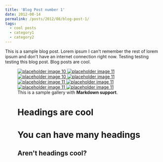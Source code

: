 ```yaml
---
title: 'Blog Post number 1'
date: 2012-08-14
permalink: /posts/2012/08/blog-post-1/
tags:
  - cool posts
  - category1
  - category2
---
```


This is a sample blog post. Lorem ipsum I can't remember the rest of lorem ipsum and don't have an internet connection right now. Testing testing testing this blog post. Blog posts are cool.
<figure class="half full ">
  <a href="/vt/photo/2019_ornl/2019-P05739.jpg" title="Image 10 title caption">
    <img src="/vt/photo/2019_ornl/2019-P05739.jpg" alt="placeholder image 10" />
  </a>
  <a href="/vt/photo/2019_ornl/2019-P06651.jpg" title="Image 11 title caption">
    <img src="/vt/photo/2019_ornl/2019-P06651.jpg" alt="placeholder image 11" />
  </a>
  <a href="/vt/photo/2019_ornl/group-2019.jpg" title="Image 10 title caption">
      <img src="/vt/photo/2019_ornl/group-2019.jpg" alt="placeholder image 10" />
  </a>
  <a href="/vt/photo/2019_ornl/IMG_3477.JPG" title="Image 11 title caption">
      <img src="/vt/photo/2019_ornl/IMG_3477.JPG" alt="placeholder image 11" />
  </a>
  <a href="/vt/photo/2019_ornl/IMG_3503.JPG" title="Image 11 title caption">
      <img src="/vt/photo/2019_ornl/IMG_3503.JPG" alt="placeholder image 11" />
  </a>
  <a href="/vt/photo/2019_ornl/IMG_3537.JPG" title="Image 11 title caption">
      <img src="/vt/photo/2019_ornl/IMG_3437.JPG" alt="placeholder image 11" />
  </a>
  <a href="/vt/photo/2019_ornl/IMG_3539.JPG" title="Image 11 title caption">
      <img src="/vt/photo/2019_ornl/IMG_3539.JPG" alt="placeholder image 11" />
  </a>
  <a href="/vt/photo/2019_ornl/IMG_3541.JPG" title="Image 11 title caption">
      <img src="/vt/photo/2019_ornl/IMG_3541.JPG" alt="placeholder image 11" />
  </a>
   <figcaption>This is a sample gallery with <strong>Markdown support</strong>. </figcaption>

Headings are cool
======

You can have many headings
======

Aren't headings cool?
------